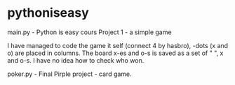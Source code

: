 # pythoniseasy

main.py - Python is easy cours Project 1 - a simple game

I have managed to code the game it self (connect 4 by hasbro), -dots (x and o) are placed in columns.
The board x-es and o-s is saved as a set of " ", x and o-s. 
I have no idea how to check who won.

poker.py - Final Pirple project - card game.
